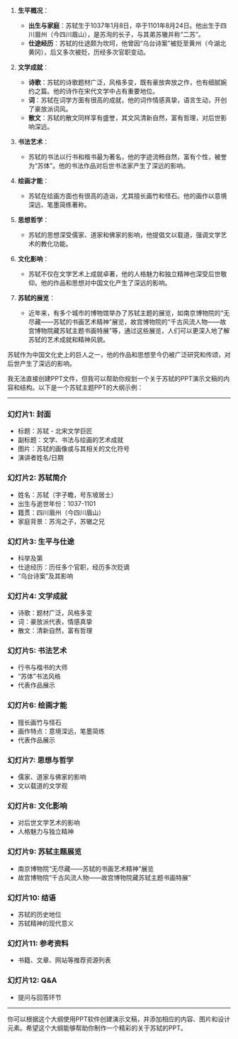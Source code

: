 1. **生平概况**：
   - **出生与家庭**：苏轼生于1037年1月8日，卒于1101年8月24日。他出生于四川眉州（今四川眉山），是苏洵的长子，与其弟苏辙并称“二苏”。
   - **仕途经历**：苏轼的仕途颇为坎坷，他曾因“乌台诗案”被贬至黄州（今湖北黄冈），后又多次被贬，历经多次官职变动。

2. **文学成就**：
   - **诗歌**：苏轼的诗歌题材广泛，风格多变，既有豪放奔放之作，也有细腻婉约之篇。他的诗作在宋代文学中占有重要地位。
   - **词**：苏轼在词学方面有很高的成就，他的词作情感真挚，语言生动，开创了豪放派词风。
   - **散文**：苏轼的散文同样享有盛誉，其文风清新自然，富有哲理，对后世影响深远。

3. **书法艺术**：
   - 苏轼的书法以行书和楷书最为著名，他的字迹流畅自然，富有个性，被誉为“苏体”。他的书法作品对后世书法家产生了深远的影响。

4. **绘画才能**：
   - 苏轼在绘画方面也有很高的造诣，尤其擅长画竹和怪石。他的画作以意境深远、笔墨简练著称。

5. **思想哲学**：
   - 苏轼的思想深受儒家、道家和佛家的影响，他提倡文以载道，强调文学艺术的教化功能。

6. **文化影响**：
   - 苏轼不仅在文学艺术上成就卓著，他的人格魅力和独立精神也深受后世敬仰。他的作品和思想对中国文化产生了深远的影响。

7. **苏轼的展览**：
   - 近年来，有多个城市的博物馆举办了苏轼主题的展览，如南京博物院的“无尽藏——苏轼的书画艺术精神”展览，故宫博物院的“千古风流人物——故宫博物院藏苏轼主题书画特展”等，通过这些展览，人们可以更深入地了解苏轼的艺术成就和精神风貌。

苏轼作为中国文化史上的巨人之一，他的作品和思想至今仍被广泛研究和传颂，对后世产生了深远的影响。

我无法直接创建PPT文件，但我可以帮助你规划一个关于苏轼的PPT演示文稿的内容和结构。以下是一个苏轼主题PPT的大纲示例：

---

### 幻灯片1: 封面
- 标题：苏轼 - 北宋文学巨匠
- 副标题：文学、书法与绘画的艺术成就
- 图片：苏轼的画像或与其相关的文化符号
- 演讲者姓名/日期

### 幻灯片2: 苏轼简介
- 姓名：苏轼（字子瞻，号东坡居士）
- 出生与逝世年份：1037-1101
- 籍贯：四川眉州（今四川眉山）
- 家庭背景：苏洵之子，苏辙之兄

### 幻灯片3: 生平与仕途
- 科举及第
- 仕途经历：历任多个官职，经历多次贬谪
- “乌台诗案”及其影响

### 幻灯片4: 文学成就
- 诗歌：题材广泛，风格多变
- 词：豪放派代表，情感真挚
- 散文：清新自然，富有哲理

### 幻灯片5: 书法艺术
- 行书与楷书的大师
- “苏体”书法风格
- 代表作品展示

### 幻灯片6: 绘画才能
- 擅长画竹与怪石
- 画作特点：意境深远，笔墨简练
- 代表作品展示

### 幻灯片7: 思想与哲学
- 儒家、道家与佛家的影响
- 文以载道的文学观

### 幻灯片8: 文化影响
- 对后世文学艺术的影响
- 人格魅力与独立精神

### 幻灯片9: 苏轼主题展览
- 南京博物院“无尽藏——苏轼的书画艺术精神”展览
- 故宫博物院“千古风流人物——故宫博物院藏苏轼主题书画特展”

### 幻灯片10: 结语
- 苏轼的历史地位
- 苏轼精神的现代意义

### 幻灯片11: 参考资料
- 书籍、文章、网站等推荐资源列表

### 幻灯片12: Q&A
- 提问与回答环节

---

你可以根据这个大纲使用PPT软件创建演示文稿，并添加相应的内容、图片和设计元素。希望这个大纲能够帮助你制作一个精彩的关于苏轼的PPT。